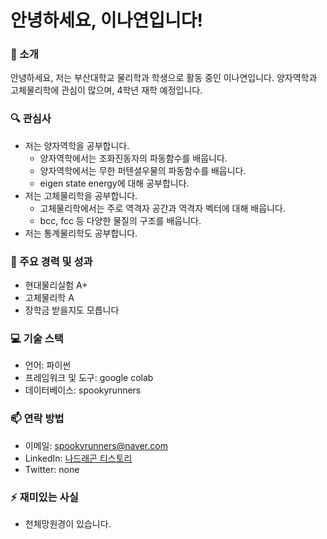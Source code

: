 # 안녕하세요, 이나연입니다!

### 👋 소개  
안녕하세요, 저는 부산대학교 물리학과 학생으로 활동 중인 이나연입니다. 양자역학과 고체물리학에 관심이 많으며, 4학년 재학 예정입니다.

### 🔍 관심사
- 저는 양자역학을 공부합니다.  
  - 양자역학에서는 조화진동자의 파동함수를 배웁니다.
  - 양자역학에서는 무한 퍼텐셜우물의 파동함수를 배웁니다.
  - eigen state energy에 대해 공부합니다.
- 저는 고체물리학을 공부합니다.
  - 고체물리학에서는 주로 역격자 공간과 역격자 벡터에 대해 배웁니다.
  - bcc, fcc 등 다양한 물질의 구조를 배웁니다.
- 저는 통계물리학도 공부합니다.

### 🌟 주요 경력 및 성과
- 현대물리실험 A+
- 고체물리학 A
- 장학금 받을지도 모릅니다

### 💻 기술 스택
- 언어: 파이썬
- 프레임워크 및 도구: google colab
- 데이터베이스: spookyrunners

### 📫 연락 방법
- 이메일: spookyrunners@naver.com
- LinkedIn: [나드래곤 티스토리](https://spookyrunners.tistory.com "nayeong")
- Twitter: none

### ⚡ 재미있는 사실
- 천체망원경이 있습니다.
